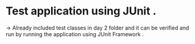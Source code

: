 # Test application using JUnit .

-> Already included test classes in day 2 folder and it can be verified and run by running the application using JUnit Framework .
